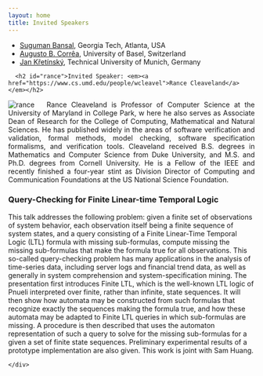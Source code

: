 ```yaml
---
layout: home
title: Invited Speakers
---
```



<ul>
    <li> <a href="https://suguman.github.io/">Suguman Bansal</a>, Georgia Tech, Atlanta, USA</li>
    <li> <a href="https://ai.dmi.unibas.ch/people/correa/">Augusto B. Corrêa</a>, University of Basel, Switzerland </li>
    <li> <a href="https://www7.in.tum.de/~kretinsk/">Jan Křetínský</a>, Technical University of Munich, Germany</li>
</ul>


<div class=" container-md " role="main">
  <div class="row">
    <div class=" col-xl-8 offset-xl-2 col-lg-10 offset-lg-1 ">
      

      <h2 id="rance">Invited Speaker: <em><a href="https://www.cs.umd.edu/people/wcleavel">Rance Cleaveland</a></em></h2>
<p><img src="/assets/img/rance.jpg" alt="rance" class="img-responsive" style="max-width: 40%; float: left; border-radius: 3%; margin-right: 25px" /></p>

<p style="text-align: justify">Rance Cleaveland is Professor of Computer Science at the University of Maryland in College Park, w
here he also serves as Associate Dean of Research for the College of Computing, Mathematical and Natural Sciences.  
He has published widely in the areas of software verification and validation, formal methods, model checking, software 
specification formalisms, and verification tools.  Cleaveland received B.S. degrees in Mathematics and Computer Science 
from Duke University, and M.S. and Ph.D. degrees from Cornell University.  He is a Fellow of the IEEE and recently finished 
a four-year stint as Division Director of Computing and Communication Foundations at the US National Science Foundation.</p>

<h3 style="text-align: justify" id="keynote-abstract---download-slides">Query-Checking for Finite Linear-time Temporal Logic</h3>

<p>This talk addresses the following problem:  given a finite set of observations of system behavior, each observation 
itself being a finite sequence of system states, and a query consisting of a Finite Linear-Time Temporal Logic (LTL) 
formula with missing sub-formulas, compute missing the missing sub-formulas that make the formula true for all observations.  
This so-called query-checking problem has many applications in the analysis of time-series data, including server logs and 
financial trend data, as well as generally in system comprehension and system-specification mining.  The presentation first 
introduces Finite LTL, which is the well-known LTL logic of Pnueli interpreted over finite, rather than infinite, state sequences.  
It will then show how automata may be constructed from such formulas that recognize exactly the sequences making the formula true, 
and how these automata may be adapted to Finite LTL queries in which sub-formulas are missing.  A procedure is then described that 
uses the automaton representation of such a query to solve for the missing sub-formulas for a given a set of finite state sequences.  
Preliminary experimental results of a prototype implementation are also given.
This work is joint with Sam Huang.
</p>


    </div>
  </div>
</div>
